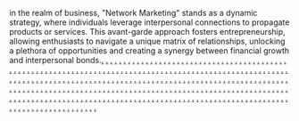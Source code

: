 in the realm of business, "Network Marketing" stands as a dynamic strategy, where individuals leverage interpersonal connections to propagate products or services. This avant-garde approach fosters entrepreneurship, allowing enthusiasts to navigate a unique matrix of relationships, unlocking a plethora of opportunities and creating a synergy between financial growth and interpersonal bonds.<a href="https://softscanmarketing8734.weebly.com/">.</a>
<a href="https://virtualgrammarketinge.weebly.com/">.</a>
<a href="https://softscanmarketing8766.weebly.com/">.</a>
<a href="https://softscanmarketing7783.weebly.com/">.</a>
<a href="https://softscanmarketing7824.weebly.com/">.</a>
<a href="https://softscanmarketing7865.weebly.com/">.</a>
<a href="https://softscanmarketing7905.weebly.com/">.</a>
<a href="https://softscanmarketing7985.weebly.com/">.</a>
<a href="https://softscanmarketing8025.weebly.com/">.</a>
<a href="https://softscanmarketing8065.weebly.com/">.</a>
<a href="https://softscanmarketing8321.weebly.com/">.</a>
<a href="https://softscanmarketing8404.weebly.com/">.</a>
<a href="https://b2bscapemarketing.weebly.com/">.</a>
<a href="https://softscanmarketing8726.weebly.com/">.</a>
<a href="https://softscapemarketinge.weebly.com/">.</a>
<a href="https://softscanmarketing8758.weebly.com/">.</a>
<a href="https://softscanmarketing7775.weebly.com/">.</a>
<a href="https://softscanmarketing7816.weebly.com/">.</a>
<a href="https://softscanmarketing7852.weebly.com/">.</a>
<a href="https://softscanmarketing7897.weebly.com/">.</a>
<a href="https://softscanmarketing7977.weebly.com/">.</a>
<a href="https://softscanmarketing8015.weebly.com/">.</a>
<a href="https://softscanmarketing8056.weebly.com/">.</a>
<a href="https://softscanmarketing8313.weebly.com/">.</a>
<a href="https://softscanmarketing8400.weebly.com/">.</a>
<a href="https://growthscandomainavailable.weebly.com/">.</a>
<a href="https://softscanmarketing8718.weebly.com/">.</a>
<a href="https://brandfuelmarketinge.weebly.com/">.</a>
<a href="https://softscanmarketing8750.weebly.com/">.</a>
<a href="https://softscanmarketing7763.weebly.com/">.</a>
<a href="https://softscanmarketing7809.weebly.com/">.</a>
<a href="https://softscanmarketing7849.weebly.com/">.</a>
<a href="https://softscanmarketing7889.weebly.com/">.</a>
<a href="https://softscanmarketing7969.weebly.com/">.</a>
<a href="https://softscanmarketing8009.weebly.com/">.</a>
<a href="https://softscanmarketing8049.weebly.com/">.</a>
<a href="https://softscanmarketing8304.weebly.com/">.</a>
<a href="https://softscanmarketing8386df.weebly.com/">.</a>
<a href="https://pixelfueldomainavailable.weebly.com/">.</a>
<a href="https://softscanmarketing8710.weebly.com/">.</a>
<a href="https://targetitemsmarketinge.weebly.com/">.</a>
<a href="https://softscanmarketing8742.weebly.com/">.</a>
<a href="https://softscanmarketing7759.weebly.com/">.</a>
<a href="https://softscanmarketing7801.weebly.com/">.</a>
<a href="https://softscanmarketing7838.weebly.com/">.</a>
<a href="https://softscanmarketing7880.weebly.com/">.</a>
<a href="https://softscanmarketing7961.weebly.com/">.</a>
<a href="https://softscanmarketing8001.weebly.com/">.</a>
<a href="https://softscanmarketing8047.weebly.com/">.</a>
<a href="https://softscanmarketing8297.weebly.com/">.</a>
<a href="https://softscanmarketing8375.weebly.com/">.</a>
<a href="https://brandingsyncdomainavailable.weebly.com/">.</a>
<a href="https://softscanmarketing8702.weebly.com/">.</a>
<a href="https://interactivesignalmarketinge.weebly.com/">.</a>
<a href="https://softscanmarketing3723.weebly.com/">.</a>
<a href="https://linkagemarketingaz.weebly.com/">.</a>
<a href="https://advertisingaiddomainavailable.weebly.com/">.</a>
<a href="https://relationscorpmarketing.weebly.com/">.</a>
<a href="https://softscanmarketing8322.weebly.com/">.</a>
<a href="https://softscanmarketing8451.weebly.com/">.</a>
<a href="https://searchdeckdomainavailable.weebly.com/">.</a>
<a href="https://warezclickmarketing.weebly.com/">.</a>
<a href="https://softscanmarketing8319.weebly.com/">.</a>
<a href="https://softscanmarketing8444.weebly.com/">.</a>
<a href="https://vectoriddomainavailable.weebly.com/">.</a>
<a href="https://boxsagamarketing.weebly.com/">.</a>
<a href="https://softscanmarketing8308.weebly.com/">.</a>
<a href="https://softscanmarketing8432.weebly.com/">.</a>
<a href="https://rackconceptdomainavailable.weebly.com/">.</a>
<a href="https://techspanmarketing.weebly.com/">.</a>
<a href="https://softscanmarketing8301.weebly.com/">.</a>
<a href="https://softscanmarketing8428.weebly.com/">.</a>
<a href="https://solidboxmarketingz.weebly.com/">.</a>
<a href="https://technologiesatlasmarketing.weebly.com/">.</a>
<a href="https://softscanmarketing8292.weebly.com/">.</a>
<a href="https://softscanmarketing8417.weebly.com/">.</a>
<a href="https://advertisecentremarketing.weebly.com/">.</a>
<a href="https://corerelationsmarketing.weebly.com/">.</a>
<a href="https://softscanmarketing3681.weebly.com/">.</a>
<a href="https://linkmarketingaz.weebly.com/">.</a>
<a href="https://prfulmarketing.weebly.com/">.</a>
<a href="https://boxpushmarketing.weebly.com/">.</a>
<a href="https://softscanmarketing8365.weebly.com/">.</a>
<a href="https://softscanmarketing8367.weebly.com/">.</a>
<a href="https://semvaluesmarketing.weebly.com/">.</a>
<a href="https://scalemarkmarketing.weebly.com/">.</a>
<a href="https://softscanmarketing8354.weebly.com/">.</a>
<a href="https://softscanmarketing8362.weebly.com/">.</a>
<a href="https://theadvertiseclubdomainavailable.weebly.com/">.</a>
<a href="https://cyberspanmarketing.weebly.com/">.</a>
<a href="https://softscanmarketing8346.weebly.com/">.</a>
<a href="https://softscanmarketing8351.weebly.com/">.</a>
<a href="https://softarddomainavailable.weebly.com/">.</a>
<a href="https://audiencesagamarketing.weebly.com/">.</a>
<a href="https://softscanmarketing8338.weebly.com/">.</a>
<a href="https://softscanmarketing8342.weebly.com/">.</a>
<a href="https://domainavailableaas.weebly.com/">.</a>
<a href="https://nanoretailsmarketing.weebly.com/">.</a>
<a href="https://softscanmarketing8330.weebly.com/">.</a>
<a href="https://softscanmarketing8336.weebly.com/">.</a>
<a href="https://affiliatedockdomainavailable.weebly.com/">.</a>
<a href="https://targetusmarketing.weebly.com/">.</a>
<a href="https://softscanmarketing3711.weebly.com/">.</a>
<a href="https://digitalsegmentaz.weebly.com/">.</a>
<a href="https://zengeardomainavailable.weebly.com/">.</a>
<a href="https://technolayermarketing.weebly.com/">.</a>
<a href="https://softscanmarketing8326.weebly.com/">.</a>
<a href="https://softscanmarketing8406.weebly.com/">.</a>
<a href="https://promotevaluedomainavailable.weebly.com/">.</a>
<a href="https://techifymarketing.weebly.com/">.</a>
<a href="https://softscanmarketing8317.weebly.com/">.</a>
<a href="https://softscanmarketing8399.weebly.com/">.</a>
<a href="https://targetspandomainavailable.weebly.com/">.</a>
<a href="https://marketings2108.weebly.com/">.</a>
<a href="https://softscanmarketing8310.weebly.com/">.</a>
<a href="https://softscanmarketing8392.weebly.com/">.</a>
<a href="https://informaticsusmarketing.weebly.com/">.</a>
<a href="https://bottomlinehousemarketing.weebly.com/">.</a>
<a href="https://softscanmarketing8300.weebly.com/">.</a>
<a href="https://softscanmarketing8382.weebly.com/">.</a>
<a href="https://retailymarketing.weebly.com/">.</a>
<a href="https://retaillevelmarketing.weebly.com/">.</a>
<a href="https://softscanmarketing8294.weebly.com/">.</a>
<a href="https://softscanmarketing8371.weebly.com/">.</a>
<a href="https://virtualbaymarketing.weebly.com/">.</a>
<a href="https://cryptscapemarketing.weebly.com/">.</a>
<a href="https://softscanmarketing3669.weebly.com/">.</a>
<a href="https://titanmarketingaz.weebly.com/">.</a>
<a href="https://bytesvaluesmarketing.weebly.com/">.</a>
<a href="https://adspanmarketing.weebly.com/">.</a>
<a href="https://softscanmarketing8363.weebly.com/">.</a>
<a href="https://softscanmarketing8420.weebly.com/">.</a>
<a href="https://nibbletiltdomainavailable.weebly.com/">.</a>
<a href="https://microtagsmarketingw.weebly.com/">.</a>
<a href="https://softscanmarketing8355.weebly.com/">.</a>
<a href="https://softscanmarketing8443.weebly.com/">.</a>
<a href="https://microconceptdomainavailable.weebly.com/">.</a>
<a href="https://expertsincmarketinge.weebly.com/">.</a>
<a href="https://softscanmarketing8350.weebly.com/">.</a>
<a href="https://softscanmarketing8437.weebly.com/">.</a>
<a href="https://activeboostdomainavailable.weebly.com/">.</a>
<a href="https://softblogmarketinge.weebly.com/">.</a>
<a href="https://softscanmarketing8339.weebly.com/">.</a>
<a href="https://softscanmarketing8427.weebly.com/">.</a>
<a href="https://technologymostdomainavailable.weebly.com/">.</a>
<a href="https://nanolayermarketing.weebly.com/">.</a>
<a href="https://softscanmarketing8331.weebly.com/">.</a>
<a href="https://softscanmarketing8421.weebly.com/">.</a>
<a href="https://cyberaldomainavailable.weebly.com/">.</a>
<a href="https://promotevibemarketinge.weebly.com/">.</a>
<a href="https://audiencemarketingaz.weebly.com/">.</a>
<a href="https://prtradedomainavailable.weebly.com/">.</a>
<a href="https://wiztagsmarketing.weebly.com/">.</a>
<a href="https://softscanmarketing8412.weebly.com/">.</a>
<a href="https://pixelpalacedomainavailable.weebly.com/">.</a>
<a href="https://cyberfermarketing.weebly.com/">.</a>
<a href="https://softscanmarketing8396.weebly.com/">.</a>
<a href="https://botspecialsdomainavailable.weebly.com/">.</a>
<a href="https://strategylightmarketing.weebly.com/">.</a>
<a href="https://softscanmarketing8387.weebly.com/">.</a>
<a href="https://vectorcapsuledomainavailable.weebly.com/">.</a>
<a href="https://adlayermarketing.weebly.com/">.</a>
<a href="https://softscanmarketing8379.weebly.com/">.</a>
<a href="https://rackhousedomainavailable.weebly.com/">.</a>
<a href="https://pixelatesmarketing.weebly.com/">.</a>
<a href="https://softscanmarketing8373.weebly.com/">.</a>
<a href="https://warevergemarketing.weebly.com/">.</a>
<a href="https://droidstudiomarketing.weebly.com/">.</a>
<a href="https://displaydigitalsaz.weebly.com/">.</a>
<a href="https://expertslerdomainavailable.weebly.com/">.</a>
<a href="https://digitaltrademarketing.weebly.com/">.</a>
<a href="https://softscanmarketing8411.weebly.com/">.</a>
<a href="https://expertsensdomainavailable.weebly.com/">.</a>
<a href="https://publichousemarketing.weebly.com/">.</a>
<a href="https://softscanmarketing8401.weebly.com/">.</a>
<a href="https://prstripedomainavailable.weebly.com/">.</a>
<a href="https://wareworkmarketing.weebly.com/">.</a>
<a href="https://softscanmarketing8388.weebly.com/">.</a>
<a href="https://waresolutionsdomainavailable.weebly.com/">.</a>
<a href="https://chipvaluemarketing.weebly.com/">.</a>
<a href="https://softscanmarketing8385.weebly.com/">.</a>
<a href="https://wizfocusdomainavailable.weebly.com/">.</a>
<a href="https://coresemmarketing.weebly.com/">.</a>
<a href="https://softscanmarketing8376.weebly.com/">.</a>
<a href="https://solidaddomainavailable.weebly.com/">.</a>
<a href="https://brandgrammarketing.weebly.com/">.</a>
<a href="https://reachonlineazz.weebly.com/">.</a>
<a href="https://enaffiliatedomainavailableadvertising.weebly.com/">.</a>
<a href="https://bytespacemarketing.weebly.com/">.</a>
<a href="https://softscanmarketing8452.weebly.com/">.</a>
<a href="https://virtualsprintdomainavailable.weebly.com/">.</a>
<a href="https://ppcworkmarketing.weebly.com/">.</a>
<a href="https://softscanmarketing8445.weebly.com/">.</a>
<a href="https://rigsignaldomainavailable.weebly.com/">.</a>
<a href="https://bytesidemarketing.weebly.com/">.</a>
<a href="https://softscanmarketing8433.weebly.com/">.</a>
<a href="https://therigclubdomainavailable.weebly.com/">.</a>
<a href="https://adgoodsmarketing.weebly.com/">.</a>
<a href="https://softscanmarketing8429.weebly.com/">.</a>
<a href="https://vectorpressmarketing.weebly.com/">.</a>
<a href="https://promotespacemarketing.weebly.com/">.</a>
<a href="https://softscanmarketing8418.weebly.com/">.</a>
<a href="https://expertsdashdomainavailable.weebly.com/">.</a>
<a href="https://cybertypemarketing.weebly.com/">.</a>
<a href="https://worksgriddomainavailable.weebly.com/">.</a>
<a href="https://ppcentmarketing.weebly.com/">.</a>
<a href="https://theinteractivefactory.weebly.com/">.</a>
<a href="https://b2bgroupmarketinge.weebly.com/">.</a>
<a href="https://softlydomainavailable.weebly.com/">.</a>
<a href="https://rackproductsmarketinge.weebly.com/">.</a>
<a href="https://thetechnologyclubdomainavailable.weebly.com/">.</a>
<a href="https://marketclickmarketinge.weebly.com/">.</a>
<a href="https://semeabledomainavailable.weebly.com/">.</a>
<a href="https://coderiedmarketinge.weebly.com/">.</a>
<a href="https://vectorenginedomainavailable.weebly.com/">.</a>
<a href="https://audienceshiftmarketinge.weebly.com/">.</a>
<a href="https://vectorincmarketing.weebly.com/">.</a>
<a href="https://datanowmarketing.weebly.com/">.</a>
<a href="https://rackspotmarketing.weebly.com/">.</a>
<a href="https://softtiltmarketing.weebly.com/">.</a>
<a href="https://nibbleviewmarketing.weebly.com/">.</a>
<a href="https://clearbitmarketing.weebly.com/">.</a>
<a href="https://retailportmarketing.weebly.com/">.</a>
<a href="https://truetechnologymarketing.weebly.com/">.</a>
<a href="https://b2bgramdomainavailable.weebly.com/">.</a>
<a href="https://brandfactorymarketing.weebly.com/">.</a>
<a href="https://byteindustrydomainavailable.weebly.com/">.</a>
<a href="https://promoteitemsmarketing.weebly.com/">.</a>
<a href="https://viralcharmdomainavailable.weebly.com/">.</a>
<a href="https://viralflowmarketing.weebly.com/">.</a>
<a href="https://theppccompanydomainavailable.weebly.com/">.</a>
<a href="https://ppcscalemarketing.weebly.com/">.</a>
<a href="https://brandingitemsdomainavailable.weebly.com/">.</a>
<a href="https://revenuepressmarketing.weebly.com/">.</a>
<a href="https://meshpalacedomainavailable.weebly.com/">.</a>
<a href="https://metastrategymarketing.weebly.com/">.</a>
<a href="https://thebitsgroupdomainavailable.weebly.com/">.</a>
<a href="https://informaticsmakermarketing.weebly.com/">.</a>
<a href="https://zenmarketdomainavailable.weebly.com/">.</a>
<a href="https://brandingscalemarketing.weebly.com/">.</a>
<a href="https://audiencefeddomainavailable.weebly.com/">.</a>
<a href="https://bitclubmarketing.weebly.com/">.</a>
<a href="https://solidinteractivedomainavailable.weebly.com/">.</a>
<a href="https://gearstockmarketing.weebly.com/">.</a>
<a href="https://retailfactorymarketing.weebly.com/">.</a>
<a href="https://realdigitalmarketings.weebly.com/">.</a>
<a href="https://pixelgramdomainavailable.weebly.com/">.</a>
<a href="https://wizconceptmarketing.weebly.com/">.</a>
<a href="https://boxestagsdomainavailable.weebly.com/">.</a>
<a href="https://codeblendmarketing.weebly.com/">.</a>
<a href="https://labsblogdomainavailable.weebly.com/">.</a>
<a href="https://gochipmarketing.weebly.com/">.</a>
<a href="https://optimizealdomainavailable.weebly.com/">.</a>
<a href="https://publiclevelmarketing.weebly.com/">.</a>
<a href="https://promotehubdomainavailable.weebly.com/">.</a>
<a href="https://chipconnectionmarketinge.weebly.com/">.</a>
<a href="https://coretechdomainavailable.weebly.com/">.</a>
<a href="https://promotebandmarketinge.weebly.com/">.</a>
<a href="https://makeanalyticsdomainavailable.weebly.com/">.</a>
<a href="https://advertisinghousemarketinge.weebly.com/">.</a>
<a href="https://thetargetclubdomainavailable.weebly.com/">.</a>
<a href="https://promoteplaymarketinge.weebly.com/">.</a>
<a href="https://warezvibedomainavailable.weebly.com/">.</a>
<a href="https://scaleglowmarketinge.weebly.com/">.</a>
<a href="https://revenuevaluesdomainavailable.weebly.com/">.</a>
<a href="https://clearenginemarketing.weebly.com/">.</a>
<a href="https://cybersensemarketing.weebly.com/">.</a>
<a href="https://campaignensmarketingz.weebly.com/">.</a>
<a href="https://rigvergemarketingzs.weebly.com/">.</a>
<a href="https://boxyardmarketingz.weebly.com/">.</a>
<a href="https://clearadvertisemarketingzs.weebly.com/">.</a>
<a href="https://brandscoutmarketingz.weebly.com/">.</a>
<a href="https://chiphousemarketingzs.weebly.com/">.</a>
<a href="https://targetmethodmarketingz.weebly.com/">.</a>
<a href="https://enginespecialsmarketingzs.weebly.com/">.</a>
<a href="https://expertsscanmarketingz.weebly.com/">.</a>
<a href="https://labslevelmarketingzs.weebly.com/">.</a>
<a href="https://relationsdeckmarketingz.weebly.com/">.</a>
<a href="https://roboticslymarketingzs.weebly.com/">.</a>
<a href="https://technologystudiomarketingz.weebly.com/">.</a>
<a href="https://strategygroupmarketingzs.weebly.com/">.</a>
<a href="https://advertiseriedmarketingz.weebly.com/">.</a>
<a href="https://cotechnologymarketingzs.weebly.com/">.</a>
<a href="https://bitsishmarketingz.weebly.com/">.</a>
<a href="https://waresblogmarketingzs.weebly.com/">.</a>
<a href="https://waresishmarketingz.weebly.com/">.</a>
<a href="https://bitbandmarketingzs.weebly.com/">.</a>
<a href="https://bottomlineblogmarketingc.weebly.com/">.</a>
<a href="https://promoteloadmarketing.weebly.com/">.</a>
<a href="https://marketingautomation2059.weebly.com/">.</a>
<a href="https://gostrategydomainavailable.weebly.com/">.</a>
<a href="https://marketingautomation2051.weebly.com/">.</a>
<a href="https://waresofferdomainavailable.weebly.com/">.</a>
<a href="https://marketingautomation2043.weebly.com/">.</a>
<a href="https://b2bsensedomainavailable.weebly.com/">.</a>
<a href="https://marketingautomation2035.weebly.com/">.</a>
<a href="https://boxesstormdomainavailable.weebly.com/">.</a>
<a href="https://marketingautomation2027.weebly.com/">.</a>
<a href="https://informaticsservicesdomainavailable.weebly.com/">.</a>
<a href="https://marketingautomation2020.weebly.com/">.</a>
<a href="https://wizmakerdomainavailable.weebly.com/">.</a>
<a href="https://marketingautomation2011.weebly.com/">.</a>
<a href="https://campaignscopedomainavailable.weebly.com/">.</a>
<a href="https://marketingautomation2004.weebly.com/">.</a>
<a href="https://hyperadvertisemarketinzg.weebly.com/">.</a>
<a href="https://marketingautomation1995.weebly.com/">.</a>
<a href="https://riglogicmarketing.weebly.com/">.</a>
<a href="https://marketingautomation1987.weebly.com/">.</a>
<a href="https://wareriedmarketing.weebly.com/">.</a>
<a href="https://relationscorpmarketing.weebly.com/">.</a>
<a href="https://microgroupmarketing.weebly.com/">.</a>
<a href="https://viralsignalmarketingz.weebly.com/">.</a>
<a href="https://advertisingbarndomainavailable.weebly.com/">.</a>
<a href="https://interactivesafermarketingz.weebly.com/">.</a>
